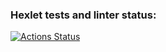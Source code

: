 ### Hexlet tests and linter status:
[![Actions Status](https://github.com/nohardcode/frontend-project-lvl1/workflows/hexlet-check/badge.svg)](https://github.com/nohardcode/frontend-project-lvl1/actions)
